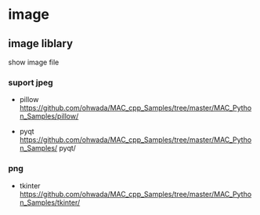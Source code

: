 image
===============

## image liblary

show image file

### suport jpeg

- pillow  
 https://github.com/ohwada/MAC_cpp_Samples/tree/master/MAC_Python_Samples/pillow/

- pyqt  
https://github.com/ohwada/MAC_cpp_Samples/tree/master/MAC_Python_Samples/ pyqt/

###  png

- tkinter  
https://github.com/ohwada/MAC_cpp_Samples/tree/master/MAC_Python_Samples/tkinter/
